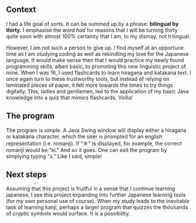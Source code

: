 ## Context

I had a life goal of sorts. It can be summed up by a phrase: **bilingual by thirty**. I emphasise the word _had_ for reasons that I will be turning thirty quite soon with almost 100% certainty that I am, to my dismay, not trilingual. 

However, I am not such a person to give up. I find myself at an opportune time as I am studying coding as well as rekindling my love for the Japanese language. It would make sense then that I would practice my newly found programming skills, albeit basic, to promoting this new linguistic project of mine. When I was 16, I used flashcards to learn hiragana and katakana text. I once again turn to these trustworthy tools, but instead of relying on laminated pieces of paper, it felt more towards the times to try things digitally. This, ladies and gentlemen, led to the application of my basic Java knowledge into a quiz that mimics flashcards. Voilla!

## The program

The program is simple. A Java Swing window will display either a hiragana or katakana character, which the user is prompted for an english representation (i.e. romanji). If "キ" is displayed, for example, the correct romanji would be "ki." And so it goes. One can exit the program by simplying typing "x." Like I said, simple!

## Next steps

Assuming that this project is fruitful in a sense that I continue learning japanese, I see this project expanding into further Japanese learning tools (for my own personal use of course). When my study leads to the inevitable task of learning kanji, perhaps a larger program that quizzes the thousands of cryptic symbols would surface. It is a possibility.


